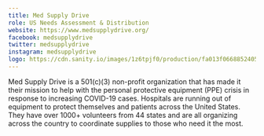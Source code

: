 ```yaml
---
title: Med Supply Drive
role: US Needs Assessment & Distribution
website: https://www.medsupplydrive.org/
facebook: medsupplydrive
twitter: medsupplydrive
instagram: medsupplydrive
logo: https://cdn.sanity.io/images/1z6tpjf0/production/fa013f06688524052c7c82760ee6670632cc04bd-473x473.jpg
---
```


Med Supply Drive is a 501(c)(3) non-profit organization that has made it their
mission to help with the personal protective equipment (PPE) crisis in response
to increasing COVID-19 cases. Hospitals are running out of equipment to protect
themselves and patients across the United States. They have over 1000+
volunteers from 44 states and are all organizing across the country to
coordinate supplies to those who need it the most.
